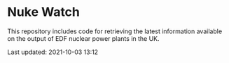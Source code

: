 # Nuke Watch

This repository includes code for retrieving the latest information available on the output of EDF nuclear power plants in the UK.

Last updated: 2021-10-03 13:12